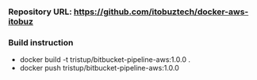 ### Repository URL: https://github.com/itobuztech/docker-aws-itobuz

### Build instruction
- docker build -t tristup/bitbucket-pipeline-aws:1.0.0 .
- docker push tristup/bitbucket-pipeline-aws:1.0.0
